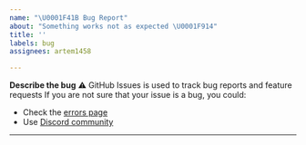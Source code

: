 ```yaml
---
name: "\U0001F41B Bug Report"
about: "Something works not as expected \U0001F914"
title: ''
labels: bug
assignees: artem1458

---
```


**Describe the bug**
⚠️ GitHub Issues is used to track bug reports and feature requests
If you are not sure that your issue is a bug, you could:
- Check the [errors page](https://clawject.com/docs/errors)
- Use [Discord community](https://discord.gg/HVh4KMQf4T)
---
